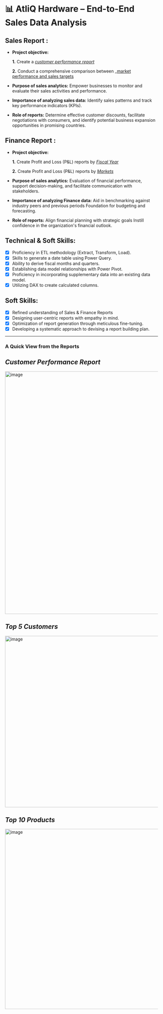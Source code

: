 

# 📊 AtliQ Hardware – End-to-End Sales Data Analysis

## Sales Report :


- **Project objective:** 

    **1.** Create a _[customer performance report](https://github.com/iamdhruvgarg/Atliq-Hardware-Sales-Analytics/blob/main/Customers'%20Performance%20Report.pdf)_ 

    **2.** Conduct a comprehensive comparison between _[market performance and sales targets](https://github.com/iamdhruvgarg/Atliq-Hardware-Sales-Analytics/blob/main/Customers'%20Performance%20Report.pdf)

- **Purpose of sales analytics:** Empower businesses to monitor and evaluate their sales activities and performance.

- **Importance of analyzing sales data:** Identify sales patterns and track key performance indicators (KPIs).

- **Role of reports:** Determine effective customer discounts, facilitate negotiations with consumers, and identify potential business expansion opportunities in promising countries.


## Finance Report :

- **Project objective:** 

    **1.** Create Profit and Loss (P&L) reports by _[Fiscal Year](https://github.com/iamdhruvgarg/Atliq-Hardware-Sales-Analytics/blob/main/P%26L%20for%20Markets.pdf)_ 

   **2.** Create Profit and Loss (P&L) reports by _[Markets](https://github.com/iamdhruvgarg/Atliq-Hardware-Sales-Analytics/blob/main/P%26L%20for%20Markets.pdf)_

- **Purpose of sales analytics:** Evaluation of financial performance, support decision-making, and facilitate communication with stakeholders.

- **Importance of analyzing Finance data:** Aid in benchmarking against industry peers and previous periods Foundation for budgeting and forecasting.

- **Role of reports:** Align financial planning with strategic goals Instill confidence in the organization's financial outlook.


## Technical & Soft Skills:
- [x]	Proficiency in ETL methodology (Extract, Transform, Load).
- [x]	Skills to generate a date table using Power Query.
- [x]	Ability to derive fiscal months and quarters.
- [x]	Establishing data model relationships with Power Pivot.
- [x]	Proficiency in incorporating supplementary data into an existing data model.
- [x]	Utilizing DAX to create calculated columns.

## Soft Skills:
- [x]	Refined understanding of Sales & Finance Reports
- [x]	Designing user-centric reports with empathy in mind.
- [x]	Optimization of report generation through meticulous fine-tuning.
- [x]	Developing a systematic approach to devising a report building plan.
---
### **A Quick View from the Reports**

## *Customer Performance Report*
<img width="605" height="797" alt="image" src="https://github.com/user-attachments/assets/5d98535b-fc41-4c20-b443-1b7bdaab8530" />

## *Top 5 Customers*
<img width="927" height="563" alt="image" src="https://github.com/user-attachments/assets/4037de55-1c3b-437a-8b3f-a3e2a500c7cd" />

## *Top 10 Products*
<img width="909" height="592" alt="image" src="https://github.com/user-attachments/assets/bd47a74b-5917-46f4-98db-4a70635cfefa" />



